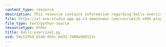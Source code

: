 ```yaml
---
content_type: resource
description: This resource contains information regarding balls-exercise1.py.
file: https://ol-ocw-studio-app-qa.s3.amazonaws.com/courses/6-s095-programming-for-the-puzzled-january-iap-2018/54c537bdd14bd93cbd327409e806513c_balls-exercise1.py
file_type: text/python-source
resourcetype: Other
title: balls-exercise1.py
uid: 54c537bd-d14b-d93c-bd32-7409e806513c
---
```

